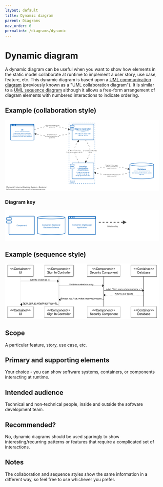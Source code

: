 ```yaml
---
layout: default
title: Dynamic diagram
parent: Diagrams
nav_order: 6
permalink: /diagrams/dynamic
---
```


# Dynamic diagram

A dynamic diagram can be useful when you want to show how elements in the static model collaborate at runtime to
implement a user story, use case, feature, etc. This dynamic diagram is based upon a
[UML communication diagram](https://en.wikipedia.org/wiki/Communication_diagram)
(previously known as a "UML collaboration diagram"). It is similar to a
[UML sequence diagram](https://en.wikipedia.org/wiki/Sequence_diagram) although it allows
a free-form arrangement of diagram elements with numbered interactions to indicate ordering.

## Example (collaboration style)

[![A dynamic diagram](/images/examples/Dynamic-Collaboration.png)](/images/examples/Dynamic-Collaboration.png)

### Diagram key

[![A diagram key](/images/examples/Dynamic-Collaboration-key.png)](/images/examples/Dynamic-Collaboration-key.png)

## Example (sequence style)

[![A dynamic diagram](/images/examples/Dynamic-Sequence.png)](/images/examples/Dynamic-Sequence.png)

## Scope

A particular feature, story, use case, etc.

## Primary and supporting elements

Your choice - you can show software systems, containers, or components interacting at runtime.

## Intended audience

Technical and non-technical people, inside and outside the software development team.

## Recommended?

No, dynamic diagrams should be used sparingly to show interesting/recurring patterns or features that require a
complicated set of interactions.

## Notes

The collaboration and sequence styles show the same information in a different way,
so feel free to use whichever you prefer.